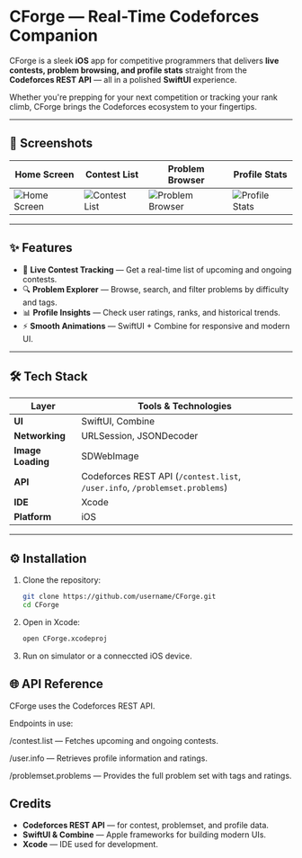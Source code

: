 # CForge — Real-Time Codeforces Companion

CForge is a sleek **iOS** app for competitive programmers that delivers **live contests, problem browsing, and profile stats** straight from the **Codeforces REST API** — all in a polished **SwiftUI** experience.

Whether you're prepping for your next competition or tracking your rank climb, CForge brings the Codeforces ecosystem to your fingertips.

---

## 📸 Screenshots

| Home Screen | Contest List | Problem Browser | Profile Stats |
|-------------|--------------|-----------------|---------------|
| ![Home Screen](images/home.png) | ![Contest List](images/contests.png) | ![Problem Browser](images/problems.png) | ![Profile Stats](images/profile.png) |

---

## ✨ Features

- 📅 **Live Contest Tracking** — Get a real-time list of upcoming and ongoing contests.  
- 🔍 **Problem Explorer** — Browse, search, and filter problems by difficulty and tags.  
- 📊 **Profile Insights** — Check user ratings, ranks, and historical trends.  
- ⚡ **Smooth Animations** — SwiftUI + Combine for responsive and modern UI.

---

## 🛠 Tech Stack

| Layer         | Tools & Technologies                                             |
|---------------|------------------------------------------------------------------|
| **UI**        | SwiftUI, Combine                                                 |
| **Networking**| URLSession, JSONDecoder                                          |
| **Image Loading** | SDWebImage                                                   |
| **API**       | Codeforces REST API (`/contest.list`, `/user.info`, `/problemset.problems`) |
| **IDE**       | Xcode                                                            |
| **Platform**  | iOS                                                              |

---

## ⚙️ Installation

1. Clone the repository:  
   ```bash
   git clone https://github.com/username/CForge.git
   cd CForge
    ```
2. Open in Xcode:
   ```bash
   open CForge.xcodeproj
   ```
3. Run on simulator or a conneccted iOS device.

## 🌐 API Reference
CForge uses the Codeforces REST API.

Endpoints in use:

/contest.list — Fetches upcoming and ongoing contests.

/user.info — Retrieves profile information and ratings.

/problemset.problems — Provides the full problem set with tags and ratings.

## Credits

- **Codeforces REST API** — for contest, problemset, and profile data.  
- **SwiftUI & Combine** — Apple frameworks for building modern UIs.  
- **Xcode** — IDE used for development.

